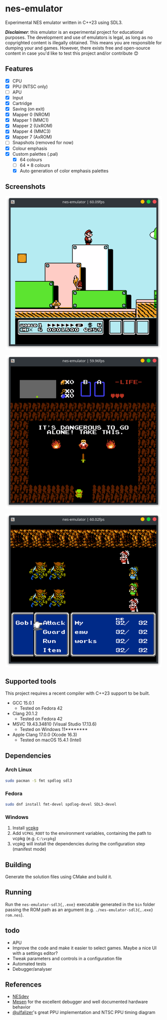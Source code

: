 # nes-emulator

Experimental NES emulator written in C++23 using SDL3.

**_Disclaimer_**: this emulator is an experimental project for educational purposes. The development and use of emulators is legal, as long as no copyrighted content is illegally obtained. This means you are responsible for dumping your and games. However, there exists free and open-source content in case you'd like to test this project and/or contribute :blush:

## Features

- [x] CPU
- [x] PPU (NTSC only)
- [ ] APU
- [x] Input
- [x] Cartridge
- [x] Saving (on exit)
- [x] Mapper 0 (NROM)
- [x] Mapper 1 (MMC1)
- [x] Mapper 2 (UxROM)
- [x] Mapper 4 (MMC3)
- [x] Mapper 7 (AxROM)
- [ ] Snapshots (removed for now)
- [x] Colour emphasis
- [x] Custom palettes (.pal)
  - [x] 64 colours
  - [ ] 64 \* 8 colours
  - [x] Auto generation of color emphasis palettes

## Screenshots

![Alt text](/docs/screenshots/Super_Mario_Bros_3.png?raw=true "Super Mario Bros 3")

![Alt text](/docs/screenshots/The_Legend_of_Zelda.png?raw=true "The Legend of Zelda")

![Alt text](/docs/screenshots/Final_Fantasy_III.png?raw=true "Final Fantasy III")

## Supported tools

This project requires a recent compiler with C++23 support to be built.

- GCC 15.0.1
  - Tested on Fedora 42
- Clang 20.1.2
  - Tested on Fedora 42
- MSVC 19.43.34810 (Visual Studio 17.13.6)
  - Tested on Windows 11********
- Apple Clang 17.0.0 (Xcode 16.3)
  - Tested on macOS 15.4.1 (Intel)

## Dependencies

### Arch Linux

```bash
sudo pacman -S fmt spdlog sdl3
```

### Fedora

```bash
sudo dnf install fmt-devel spdlog-devel SDL3-devel
```

### Windows

1. Install [vcpkg](https://vcpkg.io/)
2. Add `VCPKG_ROOT` to the environment variables, containing the path to vcpkg (e.g. `C:\vcpkg`)
3. vcpkg will install the dependencies during the configuration step (manifest mode)

## Building

Generate the solution files using CMake and build it.

## Running

Run the `nes-emulator-sdl3{,.exe}` executable generated in the `bin` folder passing the ROM path as an argument (e.g. `./nes-emulator-sdl3{,.exe} rom.nes`).

## todo

- APU
- Improve the code and make it easier to select games. Maybe a nice UI with a settings editor?
- Tweak parameters and controls in a configuration file
- Automated tests
- Debugger/analyser

## References

- [NESdev](http://wiki.nesdev.com/w/index.php/Nesdev_Wiki)
- [Mesen](https://www.mesen.ca/) for the excellent debugger and well documented hardware behavior
- [@ulfalizer](https://github.com/ulfalizer)'s great PPU implementation and NTSC PPU timing diagram
